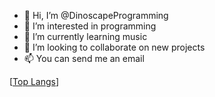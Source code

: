 - 👋 Hi, I’m @DinoscapeProgramming
- 👀 I’m interested in programming
- 🌱 I’m currently learning music
- 💞️ I’m looking to collaborate on new projects
- 📫 You can send me an email

[[Top Langs](https://github-readme-stats.vercel.app/api/top-langs/?username=DinoscapeProgramming)]
